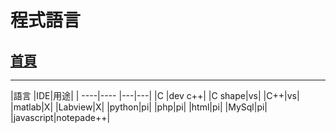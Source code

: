# 程式語言
## [首頁](1.md)

---

 |語言	|IDE|用途|
 | ----|---- |---|---|
 |C	|dev c++|
 |C	shape|vs|
 |C++|vs|
 |matlab|X|
 |Labview|X|
 |python|pi|
 |php|pi|
 |html|pi|
 |MySql|pi|
 |javascript|notepade++|
 